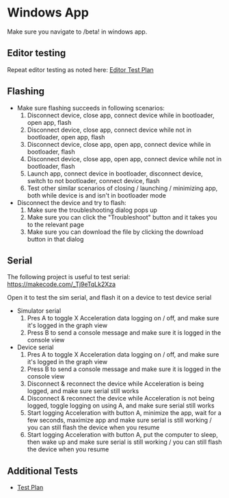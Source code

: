 # Windows App

Make sure you navigate to /beta! in windows app.

## Editor testing

Repeat editor testing as noted here: [Editor Test Plan](/release-tests/editor)

## Flashing

* Make sure flashing succeeds in following scenarios: 
    1. Disconnect device, close app, connect device while in bootloader, open app, flash
    2. Disconnect device, close app, connect device while not in bootloader, open app, flash
    3. Disconnect device, close app, open app, connect device while in bootloader, flash
    4. Disconnect device, close app, open app, connect device while not in bootloader, flash
    5. Launch app, connect device in bootloader, disconnect device, switch to not bootloader, connect device, flash
    6. Test other similar scenarios of closing / launching / minimizing app, both while device is and isn't in bootloader mode
* Disconnect the device and try to flash: 
    1. Make sure the troubleshooting dialog pops up
    2. Make sure you can click the "Troubleshoot" button and it takes you to the relevant page
    3. Make sure you can download the file by clicking the download button in that dialog

## Serial

The following project is useful to test serial: https://makecode.com/_Tj9eTqLk2Xza

Open it to test the sim serial, and flash it on a device to test device serial

* Simulator serial 
    1. Pres A to toggle X Acceleration data logging on / off, and make sure it's logged in the graph view
    2. Press B to send a console message and make sure it is logged in the console view
* Device serial 
    1. Pres A to toggle X Acceleration data logging on / off, and make sure it's logged in the graph view
    2. Press B to send a console message and make sure it is logged in the console view
    3. Disconnect & reconnect the device while Acceleration is being logged, and make sure serial still works
    4. Disconnect & reconnect the device while Acceleration is not being logged, toggle logging on using A, and make sure serial still works
    5. Start logging Acceleration with button A, minimize the app, wait for a few seconds, maximize app and make sure serial is still working / you can still flash the device when you resume
    6. Start logging Acceleration with button A, put the computer to sleep, then wake up and make sure serial is still working / you can still flash the device when you resume

## Additional Tests

* [Test Plan](/testplan)